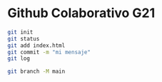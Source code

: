 # Github Colaborativo G21

``` bash
git init
git status
git add index.html
git commit -m "mi mensaje"
git log

git branch -M main

```